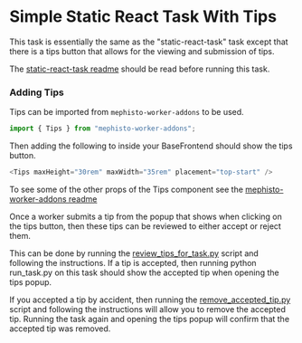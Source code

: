 <!---
  Copyright (c) Meta Platforms and its affiliates.
  This source code is licensed under the MIT license found in the
  LICENSE file in the root directory of this source tree.
-->

# Simple Static React Task With Tips
This task is essentially the same as the "static-react-task" task except that there is a tips button that allows for the viewing and submission of tips. 

The [static-react-task readme](https://github.com/facebookresearch/Mephisto/blob/add-tips-example/examples/static_react_task/README.md) should be read before running this task.

### Adding Tips
Tips can be imported from `mephisto-worker-addons` to be used.
```js
import { Tips } from "mephisto-worker-addons";
```
Then adding the following to inside your BaseFrontend should show the tips button.
```js
<Tips maxHeight="30rem" maxWidth="35rem" placement="top-start" />
```
To see some of the other props of the Tips component see the 
[mephisto-worker-addons readme](https://github.com/facebookresearch/Mephisto/blob/add-tips-example/packages/mephisto-worker-addons/README.md)

Once a worker submits a tip from the popup that shows when clicking on the tips button, then these tips can be reviewed to either accept or reject them.

This can be done by running the [review_tips_for_task.py](https://github.com/facebookresearch/Mephisto/blob/add-tips-example/mephisto/scripts/local_db/review_tips_for_task.py) script and following the instructions. If a tip is accepted, then running python run_task.py on this task should show the accepted tip when opening the tips popup.

If you accepted a tip by accident, then running the [remove_accepted_tip.py](https://github.com/facebookresearch/Mephisto/blob/add-tips-example/mephisto/scripts/local_db/remove_accepted_tip.py) script and following the instructions will allow you to remove the accepted tip. Running the task again and opening the tips popup will confirm that the accepted tip was removed.

